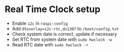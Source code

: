 # Real Time Clock setup

- Enable `i2c` in `raspi-config`
- Add `dtoverlay=i2c-rtc,ds1307` to `/boot/config.txt`
- Check system date is correct, update if necessary
- Set RTC from system date with `sudo hwclock -w`
- Read RTC date with `sudo hwclock -r`
